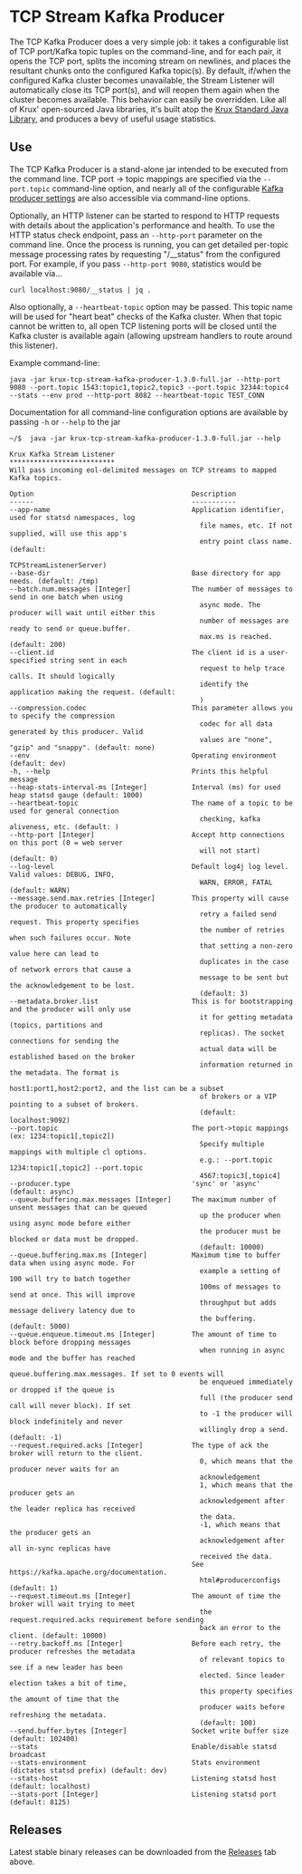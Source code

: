TCP Stream Kafka Producer
==============================

The TCP Kafka Producer does a very simple job: it takes a configurable list of TCP port/Kafka topic tuples on the command-line, and for each pair, it opens the TCP port, splits the incoming stream on newlines, and places the resultant chunks onto the configured Kafka topic(s).  By default, if/when the configured Kafka cluster becomes unavailable, the Stream Listener will automatically close its TCP port(s), and will reopen them again when the cluster becomes available.  This behavior can easily be overridden.  Like all of Krux' open-sourced Java libraries, it's built atop the [Krux Standard Java Library](https://github.com/krux/java-stdlib), and produces a bevy of useful usage statistics.

Use
---

The TCP Kafka Producer is a stand-alone jar intended to be executed from the command line. TCP port -> topic mappings are specified via the `--port.topic` command-line option, and nearly all of the configurable [Kafka producer settings](http://kafka.apache.org/documentation.html#producerconfigs) are also accessible via command-line options.  

Optionally, an HTTP listener can be started to respond to HTTP requests with details about the application's performance and health. To use the HTTP status check endpoint, pass an `--http-port` parameter on the command line.  Once the process is running, you can get detailed per-topic message processing rates by requesting "/__status" from the configured port.  For example, if you pass `--http-port 9080`, statistics would be available via...

    curl localhost:9080/__status | jq .

Also optionally, a `--heartbeat-topic` option may be passed.  This topic name will be used for "heart beat" checks of the Kafka cluster.  When that topic cannot be written to, all open TCP listening ports will be closed until the Kafka cluster is available again (allowing upstream handlers to route around this listener).

Example command-line:

    java -jar krux-tcp-stream-kafka-producer-1.3.0-full.jar --http-port 9080 --port.topic 1543:topic1,topic2,topic3 --port.topic 32344:topic4 --stats --env prod --http-port 8082 --heartbeat-topic TEST_CONN


Documentation for all command-line configuration options are available by passing `-h` or `--help` to the jar

```
~/$  java -jar krux-tcp-stream-kafka-producer-1.3.0-full.jar --help

Krux Kafka Stream Listener
**************************
Will pass incoming eol-delimited messages on TCP streams to mapped Kafka topics.

Option                                       Description                                              
------                                       -----------                                              
--app-name                                   Application identifier, used for statsd namespaces, log  
                                               file names, etc. If not supplied, will use this app's  
                                               entry point class name. (default:                       
                                               TCPStreamListenerServer)                               
--base-dir                                   Base directory for app needs. (default: /tmp)            
--batch.num.messages [Integer]               The number of messages to send in one batch when using   
                                               async mode. The producer will wait until either this   
                                               number of messages are ready to send or queue.buffer.  
                                               max.ms is reached. (default: 200)                      
--client.id                                  The client id is a user-specified string sent in each    
                                               request to help trace calls. It should logically       
                                               identify the application making the request. (default: 
                                               )                                                      
--compression.codec                          This parameter allows you to specify the compression     
                                               codec for all data generated by this producer. Valid   
                                               values are "none", "gzip" and "snappy". (default: none)
--env                                        Operating environment (default: dev)                     
-h, --help                                   Prints this helpful message                              
--heap-stats-interval-ms [Integer]           Interval (ms) for used heap statsd gauge (default: 1000) 
--heartbeat-topic                            The name of a topic to be used for general connection    
                                               checking, kafka aliveness, etc. (default: )            
--http-port [Integer]                        Accept http connections on this port (0 = web server     
                                               will not start) (default: 0)                           
--log-level                                  Default log4j log level. Valid values: DEBUG, INFO,      
                                               WARN, ERROR, FATAL (default: WARN)                     
--message.send.max.retries [Integer]         This property will cause the producer to automatically   
                                               retry a failed send request. This property specifies   
                                               the number of retries when such failures occur. Note   
                                               that setting a non-zero value here can lead to         
                                               duplicates in the case of network errors that cause a  
                                               message to be sent but the acknowledgement to be lost. 
                                               (default: 3)                                           
--metadata.broker.list                       This is for bootstrapping and the producer will only use 
                                               it for getting metadata (topics, partitions and        
                                               replicas). The socket connections for sending the      
                                               actual data will be established based on the broker    
                                               information returned in the metadata. The format is    
                                               host1:port1,host2:port2, and the list can be a subset  
                                               of brokers or a VIP pointing to a subset of brokers.   
                                               (default: localhost:9092)                              
--port.topic                                 The port->topic mappings (ex: 1234:topic1[,topic2])      
                                               Specify multiple mappings with multiple cl options.    
                                               e.g.: --port.topic 1234:topic1[,topic2] --port.topic   
                                               4567:topic3[,topic4]                                   
--producer.type                              'sync' or 'async' (default: async)                       
--queue.buffering.max.messages [Integer]     The maximum number of unsent messages that can be queued 
                                               up the producer when using async mode before either    
                                               the producer must be blocked or data must be dropped.  
                                               (default: 10000)                                       
--queue.buffering.max.ms [Integer]           Maximum time to buffer data when using async mode. For   
                                               example a setting of 100 will try to batch together    
                                               100ms of messages to send at once. This will improve   
                                               throughput but adds message delivery latency due to    
                                               the buffering. (default: 5000)                         
--queue.enqueue.timeout.ms [Integer]         The amount of time to block before dropping messages     
                                               when running in async mode and the buffer has reached  
                                               queue.buffering.max.messages. If set to 0 events will  
                                               be enqueued immediately or dropped if the queue is     
                                               full (the producer send call will never block). If set 
                                               to -1 the producer will block indefinitely and never   
                                               willingly drop a send. (default: -1)                   
--request.required.acks [Integer]            The type of ack the broker will return to the client.    
                                               0, which means that the producer never waits for an    
                                               acknowledgement                                        
                                               1, which means that the producer gets an               
                                               acknowledgement after the leader replica has received  
                                               the data.                                              
                                               -1, which means that the producer gets an              
                                               acknowledgement after all in-sync replicas have        
                                               received the data.                                     
                                             See https://kafka.apache.org/documentation.              
                                               html#producerconfigs (default: 1)                      
--request.timeout.ms [Integer]               The amount of time the broker will wait trying to meet   
                                               the request.required.acks requirement before sending   
                                               back an error to the client. (default: 10000)          
--retry.backoff.ms [Integer]                 Before each retry, the producer refreshes the metadata   
                                               of relevant topics to see if a new leader has been     
                                               elected. Since leader election takes a bit of time,    
                                               this property specifies the amount of time that the    
                                               producer waits before refreshing the metadata.         
                                               (default: 100)                                         
--send.buffer.bytes [Integer]                Socket write buffer size (default: 102400)               
--stats                                      Enable/disable statsd broadcast                          
--stats-environment                          Stats environment (dictates statsd prefix) (default: dev)
--stats-host                                 Listening statsd host (default: localhost)               
--stats-port [Integer]                       Listening statsd port (default: 8125) 
```

Releases
--------
Latest stable binary releases can be downloaded from the [Releases](https://github.com/krux/tcp-stream-kafka-producer/releases) tab above.